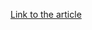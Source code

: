 [Link to the article](https://thehackernews.com/2025/10/confucius-hackers-hit-pakistan-with-new.html)
